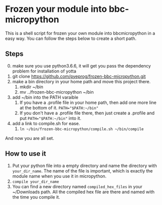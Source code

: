 # Frozen your module into bbc-micropython
This is a shell script for frozen your own module into bbcmicropython in a easy way.
You can follow the steps below to create a short path.

## Steps
0. make sure you use python3.6.6, it will get you pass the dependency problem for installation of yotta
1. git clone https://github.com/pyeprog/frozen-bbc-micropython.git
2. make a bin directory in your home path and move this project there.
    1. mkdir ~/bin
    2. mv ../frozen-bbc-micropython ~/bin
3. add ~/bin into the PATH varaible
    1. If you have a .profile file in your home path, then add one more line at the bottom of it. `PATH="$PATH:~/bin"`
    2. If you don't have a .profile file there, then just create a .profile and put `PATH="$PATH:~/bin"` into it.
4. add a link to compile.sh for ease.
    1. `ln ~/bin/frozen-bbc-micropython/compile.sh ~/bin/compile`

And now you are all set. 

## How to use it
1. Put your python file into a empty directory and name the directory with `your_dir_name`. The name of the file is important, which is exactly the module name when you use it in micropython.
2. `compile your_dir_name`
3. You can find a new directory named `compiled_hex_files` in your ~/Downloads path. All the compiled hex file are there and named with the time you compile it.
